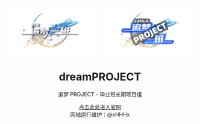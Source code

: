 <div align="center">
    <div style="display: flex; justify-content: space-between;">
        <img src="./img/zmyb_logo.png" alt="追梦一班" style="max-width: 48%; height: auto;">
        <img src="./img/zmxm_logo.png" alt="追梦 PROJECT" style="max-width: 48%; height: auto;">
    </div>
    <h1>dreamPROJECT</h1>
    <p>追梦 PROJECT - 毕业班长期项目组</p>
    <p><a href="./www/index">点击此处进入官网</a><br>网站运行维护：@xHHHx </p>
</div>
